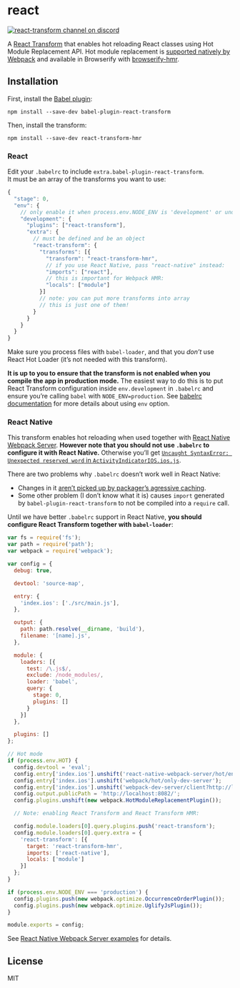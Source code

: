 # react

[![react-transform channel on discord](https://img.shields.io/badge/discord-react--transform%40reactiflux-61DAFB.svg?style=flat-square)](http://www.reactiflux.com)

A [React Transform](https://github.com/gaearon/babel-plugin-react-transform) that enables hot reloading React classes using Hot Module Replacement API. Hot module replacement is [supported natively by Webpack](http://webpack.github.io/docs/hot-module-replacement-with-webpack.html) and available in Browserify with [browserify-hmr](https://github.com/AgentME/browserify-hmr).

## Installation

First, install the [Babel plugin](https://github.com/gaearon/babel-plugin-react-transform):

```
npm install --save-dev babel-plugin-react-transform
```

Then, install the transform:

```
npm install --save-dev react-transform-hmr
```

### React

Edit your `.babelrc` to include `extra.babel-plugin-react-transform`.  
It must be an array of the transforms you want to use:

```js
{
  "stage": 0,
  "env": {
    // only enable it when process.env.NODE_ENV is 'development' or undefined
    "development": {
      "plugins": ["react-transform"],
      "extra": {
        // must be defined and be an object
        "react-transform": {
          "transforms": [{
            "transform": "react-transform-hmr",
            // if you use React Native, pass "react-native" instead:
            "imports": ["react"],
            // this is important for Webpack HMR:
            "locals": ["module"]
          }]
          // note: you can put more transforms into array
          // this is just one of them!
        }
      }
    }
  }
}
```

Make sure you process files with `babel-loader`, and that you *don’t* use React Hot Loader (it’s not needed with this transform).

**It is up to you to ensure that the transform is not enabled when you compile the app in production mode.** The easiest way to do this is to put React Transform configuration inside `env.development` in `.babelrc` and ensure you’re calling `babel` with `NODE_ENV=production`. See [babelrc documentation](https://babeljs.io/docs/usage/babelrc/#env-option) for more details about using `env` option.

### React Native

This transform enables hot reloading when used together with [React Native Webpack Server](https://github.com/mjohnston/react-native-webpack-server). **However note that you should not use `.babelrc` to configure it with React Native.** Otherwise you’ll get [`Uncaught SyntaxError: Unexpected reserved word` in `ActivityIndicatorIOS.ios.js`](https://github.com/mjohnston/react-native-webpack-server/issues/57#issuecomment-141487449).

There are two problems why `.babelrc` doesn’t work well in React Native:

* Changes in it [aren’t picked up by packager’s agressive caching](https://github.com/mjohnston/react-native-webpack-server/issues/63).
* Some other problem (I don’t know what it is) causes `import` generated by `babel-plugin-react-transform` to not be compiled into a `require` call.

Until we have better `.babelrc` support in React Native, **you should configure React Transform together with `babel-loader`**:

```js
var fs = require('fs');
var path = require('path');
var webpack = require('webpack');

var config = {
  debug: true,

  devtool: 'source-map',

  entry: {
    'index.ios': ['./src/main.js'],
  },

  output: {
    path: path.resolve(__dirname, 'build'),
    filename: '[name].js',
  },

  module: {
    loaders: [{
      test: /\.js$/,
      exclude: /node_modules/,
      loader: 'babel',
      query: {
        stage: 0,
        plugins: []
      }
    }]
  },

  plugins: []
};

// Hot mode
if (process.env.HOT) {
  config.devtool = 'eval';
  config.entry['index.ios'].unshift('react-native-webpack-server/hot/entry');
  config.entry['index.ios'].unshift('webpack/hot/only-dev-server');
  config.entry['index.ios'].unshift('webpack-dev-server/client?http://localhost:8082');
  config.output.publicPath = 'http://localhost:8082/';
  config.plugins.unshift(new webpack.HotModuleReplacementPlugin());

  // Note: enabling React Transform and React Transform HMR:

  config.module.loaders[0].query.plugins.push('react-transform');
  config.module.loaders[0].query.extra = {
    'react-transform': [{
      target: 'react-transform-hmr',
      imports: ['react-native'],
      locals: ['module']
    }]
  };
}

if (process.env.NODE_ENV === 'production') {
  config.plugins.push(new webpack.optimize.OccurrenceOrderPlugin());
  config.plugins.push(new webpack.optimize.UglifyJsPlugin());
}

module.exports = config;
```

See [React Native Webpack Server examples](https://github.com/mjohnston/react-native-webpack-server/tree/master/Examples/) for details.


## License

MIT
